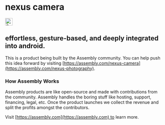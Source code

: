 # nexus camera

<a href="https://assembly.com/nexus-camera/bounties"><img src="https://asm-badger.herokuapp.com/nexus-camera/badges/tasks.svg" height="24px" alt="Open Tasks" /></a>

## effortless, gesture-based, and deeply integrated into android.

This is a product being built by the Assembly community. You can help push this idea forward by visiting [https://assembly.com/nexus-camera](https://assembly.com/nexus-photography).

### How Assembly Works

Assembly products are like open-source and made with contributions from the community. Assembly handles the boring stuff like hosting, support, financing, legal, etc. Once the product launches we collect the revenue and split the profits amongst the contributors.

Visit [https://assembly.com](https://assembly.com) to learn more.
